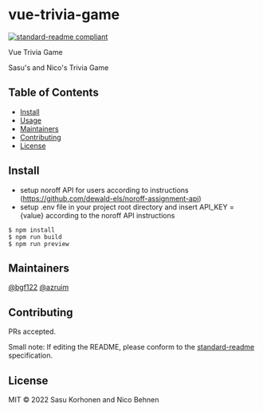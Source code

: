 # vue-trivia-game

[![standard-readme compliant](https://img.shields.io/badge/standard--readme-OK-green.svg?style=flat-square)](https://github.com/RichardLitt/standard-readme)

Vue Trivia Game

Sasu's and Nico's Trivia Game

## Table of Contents

- [Install](#install)
- [Usage](#usage)
- [Maintainers](#maintainers)
- [Contributing](#contributing)
- [License](#license)

## Install

- setup noroff API for users according to instructions (https://github.com/dewald-els/noroff-assignment-api)
- setup .env file in your project root directory and insert API_KEY = {value} according to the noroff API instructions

```
$ npm install
$ npm run build
$ npm run preview
```

## Maintainers

[@bgf122](https://github.com/bgf122)
[@azruim](https://github.com/azruim)

## Contributing

PRs accepted.

Small note: If editing the README, please conform to the [standard-readme](https://github.com/RichardLitt/standard-readme) specification.

## License

MIT © 2022 Sasu Korhonen and Nico Behnen
